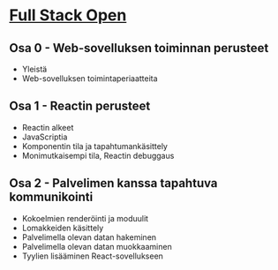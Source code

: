 # [Full Stack Open](https://fullstackopen.com/)


## Osa 0 - Web-sovelluksen toiminnan perusteet
- Yleistä
- Web-sovelluksen toimintaperiaatteita

## Osa 1 - Reactin perusteet 
- Reactin alkeet
- JavaScriptia
- Komponentin tila ja tapahtumankäsittely
- Monimutkaisempi tila, Reactin debuggaus

## Osa 2 - Palvelimen kanssa tapahtuva kommunikointi
- Kokoelmien renderöinti ja moduulit
- Lomakkeiden käsittely
- Palvelimella olevan datan hakeminen
- Palvelimella olevan datan muokkaaminen
- Tyylien lisääminen React-sovellukseen
